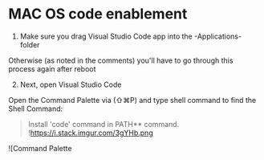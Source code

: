 # MAC OS code enablement 

1. Make sure you drag Visual Studio Code app into the -Applications- folder

Otherwise (as noted in the comments) you'll have to go through this process again after reboot

2. Next, open Visual Studio Code

Open the Command Palette via (⇧⌘P) and type shell command to find the Shell Command:

> Install 'code' command in PATH** command.
!https://i.stack.imgur.com/3gYHb.png

![Command Palette

